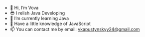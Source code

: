 - 👋 Hi, I’m Vova
- 😎 I relish Java Developing
- 🌱 I’m currently learning Java
- 👦 Have a little knowledge of JavaScript
- 📫 You can contact me by email: vkapustynskyy24@gmail.com
